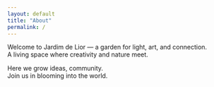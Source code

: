 ```yaml
---
layout: default 
title: "About"
permalink: /
---
```


Welcome to Jardim de Lior — a garden for light, art, and connection.  
A living space where creativity and nature meet.  

Here we grow ideas, community.  
Join us in blooming into the world.